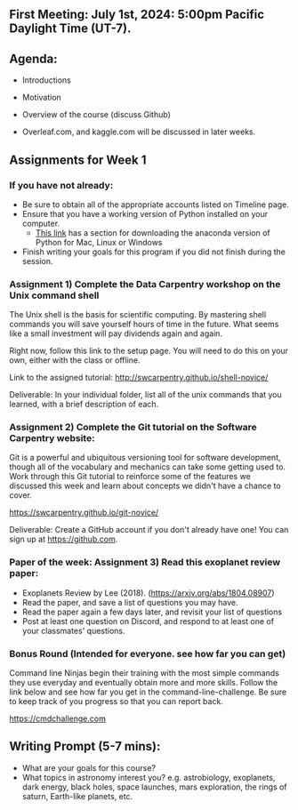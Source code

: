 ## First Meeting: July 1st, 2024: 5:00pm Pacific Daylight Time (UT-7).



## Agenda:
* Introductions
* Motivation
* Overview of the course (discuss Github)

* Overleaf.com, and kaggle.com will be discussed in later weeks.


## Assignments for Week 1

### If you have not already:
 * Be sure to obtain all of the appropriate accounts listed on Timeline page.
 * Ensure that you have a working version of Python installed on your computer.
   * [This link](https://carpentries.github.io/workshop-template/#python) has a section for downloading the anaconda version of Python for Mac, Linux or Windows
 * Finish writing your goals for this program if you did not finish during the session.

### Assignment 1) Complete the Data Carpentry workshop on the Unix command shell
The Unix shell is the basis for scientific computing. By mastering shell commands you will save
yourself hours of time in the future. What seems like a small investment will pay dividends again and again.

Right now, follow this link to the setup page. You will need to do this on your own, either with the class or offline.

Link to the assigned tutorial:
http://swcarpentry.github.io/shell-novice/

Deliverable:
  In your individual folder, list all of the unix commands that you learned, with a brief description of each.

### Assignment 2) Complete the Git tutorial on the Software Carpentry website:

Git is a powerful and ubiquitous versioning tool for software development,
though all of the vocabulary and mechanics can take some getting used to. Work through this Git tutorial to
reinforce some of the features we discussed this week and learn about concepts we didn't have a chance to cover.

https://swcarpentry.github.io/git-novice/

Deliverable:
  Create a GitHub account if you don't already have one! You can sign up at https://github.com.


### Paper of the week: Assignment 3) Read this exoplanet review paper:

* Exoplanets Review by Lee (2018). (https://arxiv.org/abs/1804.08907)
* Read the paper, and save a list of questions you may have.
* Read the paper again a few days later, and revisit your list of questions
* Post at least one question on Discord, and respond to at least one of your classmates' questions.



### Bonus Round (Intended for everyone. see how far you can get)
Command line Ninjas begin their training with the most simple commands they use everyday and eventually obtain
more and more skills. Follow the link below and see how far you get in the command-line-challenge. Be sure to
keep track of you progress so that you can report back.

https://cmdchallenge.com

## Writing Prompt (5-7 mins):
* What are your goals for this course?
* What topics in astronomy interest you? e.g. astrobiology, exoplanets, dark energy, black holes, space launches, mars exploration, the rings of saturn, Earth-like planets, etc.
